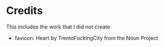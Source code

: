 Credits
=======

This includes the work that I did not create

* favicon: Heart by TrentoFuckingCity from the Noun Project
